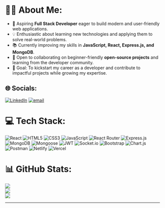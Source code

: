 # 👨‍💻 About Me:
- 🚀 Aspiring **Full Stack Developer** eager to build modern and user-friendly web applications.  
- 💡 Enthusiastic about learning new technologies and applying them to solve real-world problems.  
- 📚 Currently improving my skills in **JavaScript, React, Express.js, and MongoDB**.  
- 🤝 Open to collaborating on beginner-friendly **open-source projects** and learning from the developer community.  
- 🎯 Goal: To kickstart my career as a developer and contribute to impactful projects while growing my expertise.  



## 🌐 Socials:
[![LinkedIn](https://img.shields.io/badge/LinkedIn-%230077B5.svg?logo=linkedin&logoColor=white)](www.linkedin.com/in/abhisek-sikdar) [![email](https://img.shields.io/badge/Email-D14836?logo=gmail&logoColor=white)](mailto:abhiseksikdar40@gmail.com) 

# 💻 Tech Stack:
![React](https://img.shields.io/badge/react-%2320232a.svg?style=for-the-badge&logo=react&logoColor=%2361DAFB) ![HTML5](https://img.shields.io/badge/html5-%23E34F26.svg?style=for-the-badge&logo=html5&logoColor=white) ![CSS3](https://img.shields.io/badge/css3-%231572B6.svg?style=for-the-badge&logo=css3&logoColor=white) ![JavaScript](https://img.shields.io/badge/javascript-%23323330.svg?style=for-the-badge&logo=javascript&logoColor=%23F7DF1E) ![React Router](https://img.shields.io/badge/React_Router-CA4245?style=for-the-badge&logo=react-router&logoColor=white) ![Express.js](https://img.shields.io/badge/express.js-%23404d59.svg?style=for-the-badge&logo=express&logoColor=%2361DAFB) ![MongoDB](https://img.shields.io/badge/MongoDB-%234ea94b.svg?style=for-the-badge&logo=mongodb&logoColor=white) ![Mongoose](https://img.shields.io/badge/Mongoose-880000?style=for-the-badge&logo=mongoose&logoColor=white) ![JWT](https://img.shields.io/badge/JWT-black?style=for-the-badge&logo=JSON%20web%20tokens) ![Socket.io](https://img.shields.io/badge/Socket.io-black?style=for-the-badge&logo=socket.io&badgeColor=010101) ![Bootstrap](https://img.shields.io/badge/bootstrap-%238511FA.svg?style=for-the-badge&logo=bootstrap&logoColor=white) ![Chart.js](https://img.shields.io/badge/chart.js-F5788D.svg?style=for-the-badge&logo=chart.js&logoColor=white) ![Postman](https://img.shields.io/badge/Postman-FF6C37?style=for-the-badge&logo=postman&logoColor=white) ![Netlify](https://img.shields.io/badge/netlify-%23000000.svg?style=for-the-badge&logo=netlify&logoColor=#00C7B7) ![Vercel](https://img.shields.io/badge/vercel-%23000000.svg?style=for-the-badge&logo=vercel&logoColor=white) 

# 📊 GitHub Stats:
![](https://github-readme-stats.vercel.app/api?username=abhiseksikdar40&theme=dark&hide_border=false&include_all_commits=false&count_private=false)<br/>
![](https://nirzak-streak-stats.vercel.app/?user=abhiseksikdar40&theme=dark&hide_border=false)<br/>
![](https://github-readme-stats.vercel.app/api/top-langs/?username=abhiseksikdar40&theme=dark&hide=C,C++,Makefile&layout=compact)

---
